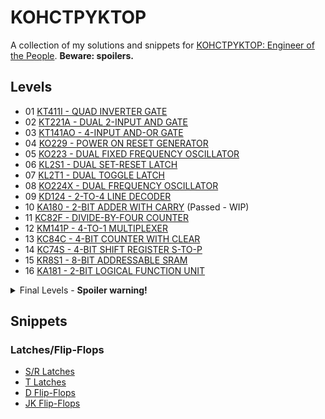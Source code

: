 # KOHCTPYKTOP

A collection of my solutions and snippets for [KOHCTPYKTOP: Engineer of the People](https://www.zachtronics.com/kohctpyktop-engineer-of-the-people/). **Beware: spoilers.**

## Levels

- 01 [KT411I - QUAD INVERTER GATE](./levels/01%20KT411I%20QUAD%20INVERTER%20GATE.md)
- 02 [KT221A - DUAL 2-INPUT AND GATE](./levels/02%20KT221A%20DUAL%202-INPUT%20AND%20GATE.md)
- 03 [KT141AO - 4-INPUT AND-OR GATE](./levels/03%20KT141AO%20-%204-INPUT%20AND-OR%20GATE.md)
- 04 [KO229 - POWER ON RESET GENERATOR](./levels/04%20KO229%20POWER%20ON%20RESET%20GENERATOR.md)
- 05 [KO223 - DUAL FIXED FREQUENCY OSCILLATOR](/levels/05%20KO223%20DUAL%20FIXED%20FREQUENCY%20OSCILLATOR.md)
- 06 [KL2S1 - DUAL SET-RESET LATCH](/levels/06%20KL2S1%20DUAL%20SET-RESET%20LATCH.md)
- 07 [KL2T1 - DUAL TOGGLE LATCH](/levels/07%20KL2T1%20DUAL%20TOGGLE%20LATCH.md)
- 08 [KO224X - DUAL FREQUENCY OSCILLATOR](/levels/08%20KO224X%20DUAL%20FREQUENCY%20OSCILLATOR.md)
- 09 [KD124 - 2-TO-4 LINE DECODER](/levels/09%20KD124%202-TO-4%20LINE%20DECODER.md)
- 10 [KA180 - 2-BIT ADDER WITH CARRY](/levels/10%20KA180%202-BIT%20ADDER%20WITH%20CARRY.md) (Passed - WIP)
- 11 [KC82F - DIVIDE-BY-FOUR COUNTER](/levels/11%20KC82F%20DIVIDE-BY-FOUR%20COUNTER.md)
- 12 [KM141P - 4-TO-1 MULTIPLEXER](/levels/12%20KM141P%204-TO-1%20MULTIPLEXER.md)
- 13 [KC84C - 4-BIT COUNTER WITH CLEAR](/levels/13%20KC84C%204-BIT%20COUNTER%20WITH%20CLEAR.md)
- 14 [KC74S - 4-BIT SHIFT REGISTER S-TO-P](/levels/14%20KC74S%204-BIT%20SHIFT%20REGISTER%20S-TO-P.md)
- 15 [KR8S1 - 8-BIT ADDRESSABLE SRAM](/levels/15%20KR8S1%208-BIT%20ADDRESSABLE%20SRAM.md)
- 16 [KA181 - 2-BIT LOGICAL FUNCTION UNIT](/levels/16%20KA181%202-BIT%20LOGICAL%20FUNCTION%20UNIT.md)

<details>
<summary>Final Levels - <b>Spoiler warning!</b></summary>
It's ok, I haven't got here yet lmao.
</details>

## Snippets

### Latches/Flip-Flops
- [S/R Latches](/snippets/sr-latch.md)
- [T Latches](/snippets/t-latch.md)
- [D Flip-Flops](/snippets/d-flipflop.md)
- [JK Flip-Flops](/snippets/d-flipflop.md)